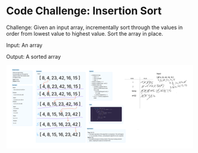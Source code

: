# Code Challenge: Insertion Sort

Challenge: Given an input array, incrementally sort through the values in order from lowest value to highest value. Sort the array in place.

Input: An array

Output: A sorted array

![Whiteboard](./Insertion%20Sort.png)
